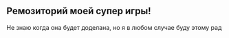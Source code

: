 ## Ремозиторий моей супер игры!
Не знаю когда она будет доделана, но я в любом случае буду этому рад